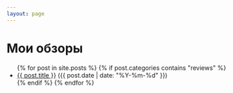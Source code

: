 ```yaml
---
layout: page
---
```


<h1>Мои обзоры</h1>

<ul>
  {% for post in site.posts %}
    {% if post.categories contains "reviews" %}
      <li><a href="{{ post.url }}">{{ post.title }}</a> ({{ post.date | date: "%Y-%m-%d" }})</li>
    {% endif %}
  {% endfor %}
</ul>
